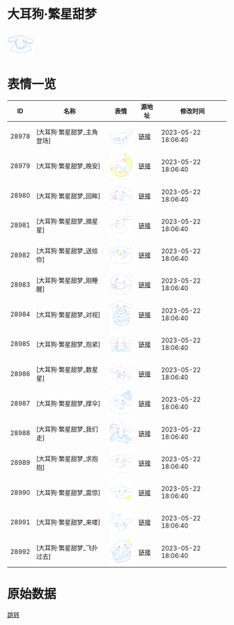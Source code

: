 # 大耳狗·繁星甜梦

<img src="./cover.png" height="60" alt="cover" />

# 表情一览

|ID|名称|表情|源地址|修改时间|
|----|----|----|----|----|
|28978|[大耳狗·繁星甜梦_主角登场]|<img src="./pic/028978_%5B大耳狗·繁星甜梦_主角登场%5D.png" height="60" alt="主角登场"/>|[链接](https://i0.hdslb.com/bfs/garb/f60b0f01dc30e132128c7dab4ef79def171156ff.png)|2023-05-22 18:06:40|
|28979|[大耳狗·繁星甜梦_晚安]|<img src="./pic/028979_%5B大耳狗·繁星甜梦_晚安%5D.png" height="60" alt="晚安"/>|[链接](https://i0.hdslb.com/bfs/garb/08d3d6a6a06142f6895a10e2c811163ee9d6226d.png)|2023-05-22 18:06:40|
|28980|[大耳狗·繁星甜梦_回眸]|<img src="./pic/028980_%5B大耳狗·繁星甜梦_回眸%5D.png" height="60" alt="回眸"/>|[链接](https://i0.hdslb.com/bfs/garb/9ab14605991ace60308d475c3be435bdeee9da45.png)|2023-05-22 18:06:40|
|28981|[大耳狗·繁星甜梦_摘星星]|<img src="./pic/028981_%5B大耳狗·繁星甜梦_摘星星%5D.png" height="60" alt="摘星星"/>|[链接](https://i0.hdslb.com/bfs/garb/6108e66a0243f54cc9083dbe447d5e899cf5f943.png)|2023-05-22 18:06:40|
|28982|[大耳狗·繁星甜梦_送给你]|<img src="./pic/028982_%5B大耳狗·繁星甜梦_送给你%5D.png" height="60" alt="送给你"/>|[链接](https://i0.hdslb.com/bfs/garb/45c85b412a841e4a190121ec485f0df826083caa.png)|2023-05-22 18:06:40|
|28983|[大耳狗·繁星甜梦_刚睡醒]|<img src="./pic/028983_%5B大耳狗·繁星甜梦_刚睡醒%5D.png" height="60" alt="刚睡醒"/>|[链接](https://i0.hdslb.com/bfs/garb/87dd078975396933cfb623c97911032c2b9a8f93.png)|2023-05-22 18:06:40|
|28984|[大耳狗·繁星甜梦_对视]|<img src="./pic/028984_%5B大耳狗·繁星甜梦_对视%5D.png" height="60" alt="对视"/>|[链接](https://i0.hdslb.com/bfs/garb/c73a56f094347be9c11af8a4d20141a56a225345.png)|2023-05-22 18:06:40|
|28985|[大耳狗·繁星甜梦_抱紧]|<img src="./pic/028985_%5B大耳狗·繁星甜梦_抱紧%5D.png" height="60" alt="抱紧"/>|[链接](https://i0.hdslb.com/bfs/garb/2c08df6f64f7128d5ed93c503f622b890a8a40fe.png)|2023-05-22 18:06:40|
|28986|[大耳狗·繁星甜梦_数星星]|<img src="./pic/028986_%5B大耳狗·繁星甜梦_数星星%5D.png" height="60" alt="数星星"/>|[链接](https://i0.hdslb.com/bfs/garb/f7304a2db5fa1e97b40f5fa7b0008c8f1ecce485.png)|2023-05-22 18:06:40|
|28987|[大耳狗·繁星甜梦_撑伞]|<img src="./pic/028987_%5B大耳狗·繁星甜梦_撑伞%5D.png" height="60" alt="撑伞"/>|[链接](https://i0.hdslb.com/bfs/garb/a71e52d91ee93699a021d8ef7e864bf39f2597d4.png)|2023-05-22 18:06:40|
|28988|[大耳狗·繁星甜梦_我们走]|<img src="./pic/028988_%5B大耳狗·繁星甜梦_我们走%5D.png" height="60" alt="我们走"/>|[链接](https://i0.hdslb.com/bfs/garb/2aa5191e2acd317b0ce48b8a04d4aa52a28b1a05.png)|2023-05-22 18:06:40|
|28989|[大耳狗·繁星甜梦_求抱抱]|<img src="./pic/028989_%5B大耳狗·繁星甜梦_求抱抱%5D.png" height="60" alt="求抱抱"/>|[链接](https://i0.hdslb.com/bfs/garb/cabc925a526a832395bf3426241ecbad3e5f64c6.png)|2023-05-22 18:06:40|
|28990|[大耳狗·繁星甜梦_震惊]|<img src="./pic/028990_%5B大耳狗·繁星甜梦_震惊%5D.png" height="60" alt="震惊"/>|[链接](https://i0.hdslb.com/bfs/garb/35c1ae73c9d14527534fdfa83bb14a0cbc2c94ee.png)|2023-05-22 18:06:40|
|28991|[大耳狗·繁星甜梦_来喽]|<img src="./pic/028991_%5B大耳狗·繁星甜梦_来喽%5D.png" height="60" alt="来喽"/>|[链接](https://i0.hdslb.com/bfs/garb/b48acd4152e7afbe281ff1d602190a3ac4be5270.png)|2023-05-22 18:06:40|
|28992|[大耳狗·繁星甜梦_飞扑过去]|<img src="./pic/028992_%5B大耳狗·繁星甜梦_飞扑过去%5D.png" height="60" alt="飞扑过去"/>|[链接](https://i0.hdslb.com/bfs/garb/fa5d021c22b81ba79179ee9387a6feea10c9f250.png)|2023-05-22 18:06:40|

# 原始数据

[跳转](./raw.json)

